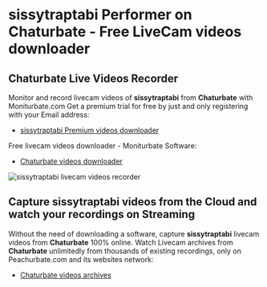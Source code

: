 # sissytraptabi Performer on Chaturbate - Free LiveCam videos downloader

## Chaturbate Live Videos Recorder

Monitor and record livecam videos of **sissytraptabi** from **Chaturbate** with Moniturbate.com
Get a premium trial for free by just and only registering with your Email address:
* [sissytraptabi Premium videos downloader](https://moniturbate.com/request-demo-licence-key.html)

Free livecam videos downloader - Moniturbate Software:
* [Chaturbate videos downloader](https://moniturbate.com/moniturbate-download-software.html)

![sissytraptabi livecam videos recorder](https://peachurnet.com/templates/moniturbate-software.png)


## Capture sissytraptabi videos from the Cloud and watch your recordings on Streaming

Without the need of downloading a software, capture **sissytraptabi** livecam videos from **Chaturbate** 100% online.
Watch Livecam archives from **Chaturbate** unlimitedly from thousands of existing recordings, only on Peachurbate.com and its websites network:
* [Chaturbate videos archives](https://peachurnet.com/)